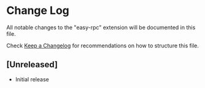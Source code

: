 # Change Log

All notable changes to the "easy-rpc" extension will be documented in this file.

Check [Keep a Changelog](http://keepachangelog.com/) for recommendations on how to structure this file.

## [Unreleased]

- Initial release